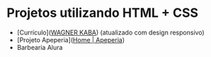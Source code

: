 # Projetos utilizando HTML + CSS

* [Currículo]([WAGNER KABA](https://wagnerkaba.github.io/curriculo/)) (atualizado com design responsivo)
* [Projeto Apeperia]([Home | Apeperia](https://wagnerkaba.github.io/apeperia/index.html)) 
* Barbearia Alura